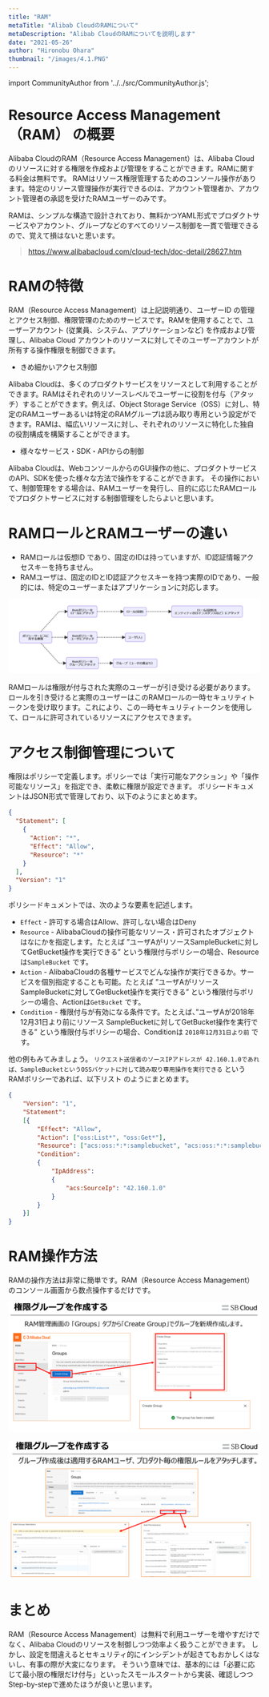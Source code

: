 ```yaml
---
title: "RAM"
metaTitle: "Alibab CloudのRAMについて"
metaDescription: "Alibab CloudのRAMについてを説明します"
date: "2021-05-26"
author: "Hironobu Ohara"
thumbnail: "/images/4.1.PNG"
---
```


import CommunityAuthor from '../../src/CommunityAuthor.js';


# Resource Access Management（RAM） の概要

Alibaba CloudのRAM（Resource Access Management）は、Alibaba Cloudのリソースに対する権限を作成および管理をすることができます。RAMに関する料金は無料です。
RAMはリソース権限管理するためのコンソール操作があります。特定のリソース管理操作が実行できるのは、アカウント管理者か、アカウント管理者の承認を受けたRAMユーザーのみです。

RAMは、シンプルな構造で設計されており、無料かつYAML形式でプロダクトサービスやアカウント、グループなどのすべてのリソース制御を一貫で管理できるので、覚えて損はないと思います。
> https://www.alibabacloud.com/cloud-tech/doc-detail/28627.htm


# RAMの特徴

RAM（Resource Access Management）は上記説明通り、ユーザーID の管理とアクセス制御、権限管理のためのサービスです。RAMを使用することで、ユーザーアカウント (従業員、システム、アプリケーションなど) を作成および管理し、Alibaba Cloud アカウントのリソースに対してそのユーザーアカウントが所有する操作権限を制御できます。

* きめ細かいアクセス制御

Alibaba Cloudは、多くのプロダクトサービスをリソースとして利用することができます。RAMはそれぞれのリソースレベルでユーザーに役割を付与（アタッチ）することができます。例えば、Object Storage Service（OSS）に対し、特定のRAMユーザーあるいは特定のRAMグループは読み取り専用という設定ができます。RAMは、幅広いリソースに対し、それぞれのリソースに特化した独自の役割構成を構築することができます。

* 様々なサービス・SDK・APIからの制御

Alibaba Cloudは、WebコンソールからのGUI操作の他に、プロダクトサービスのAPI、SDKを使った様々な方法で操作をすることができます。
その操作において、制御管理をする場合は、RAMユーザーを発行し、目的に応じたRAMロールでプロダクトサービスに対する制御管理をしたらよいと思います。


# RAMロールとRAMユーザーの違い
* RAMロールは仮想ID であり、固定のIDは持っていますが、ID認証情報アクセスキーを持ちません。
* RAMユーザは、固定のIDとID認証アクセスキーを持つ実際のIDであり、一般的には、特定のユーザーまたはアプリケーションに対応します。

![RAM](https://raw.githubusercontent.com/sbopsv/cloud-tech/master/content/advisory/images/4.1.PNG "RAM")

RAMロールは権限が付与された実際のユーザーが引き受ける必要があります。ロールを引き受けると実際のユーザーはこのRAMロールの一時セキュリティトークンを受け取ります。これにより、この一時セキュリティトークンを使用して、ロールに許可されているリソースにアクセスできます。


# アクセス制御管理について

権限はポリシーで定義します。ポリシーでは「実行可能なアクション」や「操作可能なリソース」を指定でき、柔軟に権限が設定できます。
ポリシードキュメントはJSON形式で管理しており、以下のようにまとめます。

```json
{
  "Statement": [
    {
      "Action": "*",
      "Effect": "Allow",
      "Resource": "*"
    }
  ],
  "Version": "1"
}
```


ポリシードキュメントでは、次のような要素を記述します。
* `Effect` - 許可する場合はAllow、許可しない場合はDeny
* `Resource` - AlibabaCloudの操作可能なリソース・許可されたオブジェクトはなにかを指定します。たとえば ”ユーザAがリソースSampleBucketに対してGetBucket操作を実行できる” という権限付与ポリシーの場合、Resourceは`SampleBucket` です。
* `Action` - AlibabaCloudの各種サービスでどんな操作が実行できるか。サービスを個別指定することも可能。たとえば ”ユーザAがリソースSampleBucketに対してGetBucket操作を実行できる” という権限付与ポリシーの場合、Actionは`GetBucket` です。
* `Condition` - 権限付与が有効になる条件です。たとえば、”ユーザAが2018年12月31日より前にリソース SampleBucketに対してGetBucket操作を実行できる” という権限付与ポリシーの場合、Conditionは `2018年12月31日より前` です。


他の例もみてみましょう。
`リクエスト送信者のソースIPアドレスが 42.160.1.0であれば、SampleBucketというOSSバケットに対して読み取り専用操作を実行できる` というRAMポリシーであれば、以下リスト のようにまとめます。

```json
{
    "Version": "1",
    "Statement":
    [{
        "Effect": "Allow",
        "Action": ["oss:List*", "oss:Get*"],
        "Resource": ["acs:oss:*:*:samplebucket", "acs:oss:*:*:samplebucket/*"],
        "Condition":
        {
            "IpAddress":
            {
                "acs:SourceIp": "42.160.1.0"
            }
        }
    }]
}
```


# RAM操作方法

RAMの操作方法は非常に簡単です。RAM（Resource Access Management）のコンソール画面から数点操作するだけです。

![RAM](https://raw.githubusercontent.com/sbopsv/cloud-tech/master/content/advisory/images/4.2.PNG "RAM")

![RAM](https://raw.githubusercontent.com/sbopsv/cloud-tech/master/content/advisory/images/4.3.PNG "RAM")

# まとめ
RAM（Resource Access Management）は無料で利用ユーザーを増やすだけでなく、Alibaba Cloudのリソースを制御しつつ効率よく扱うことができます。
しかし、設定を間違えるとセキュリティ的にインシデントが起きてもおかしくはないし、有事の際が大変になります。
そういう意味では、基本的には「必要に応じて最小限の権限だけ付与」といったスモールスタートから実装、確認しつつ Step-by-stepで進めたほうが良いと思います。





<CommunityAuthor 
    author="Hironobu Ohara"
    self_introduction = "2019年にAlibaba Cloudを担当。Databaseや収集、分散処理、ETL、検索、分析、機械学習基盤の構築、運用等を経て、現在分散系をメインとしたビッグデータとデータベースを得意・専門とするデータエンジニア。 AlibabaCloud MVP。"
    imageUrl="https://avatars.githubusercontent.com/u/47152180?s=400&u=ed7d182ce541f6f0d83c54b7265136a375b24ad2&v=4"
    githubUrl="https://github.com/ohiro18"
/>



